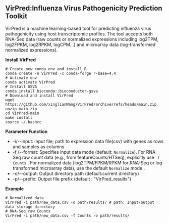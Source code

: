 ﻿
## VirPred:Influenza Virus Pathogenicity Prediction Toolkit

VirPred is a machine learning-based tool for predicting influenza virus pathogenicity using host transcriptomic profiles. The tool accepts both RNA-Seq data (raw counts or normalized expressions including log2TPM, log2FPKM, log2RPKM, logCPM...) and microarray data (log-transformed normalized expressions).

**Install VirPred**

    # Create new conda env and install R
    conda create -n VirPred -c conda-forge r-base=4.4
    # Activate env
    conda activate VirPred
    # Install GSVA
    conda install bioconda::bioconductor-gsva
    # Download and install VirPred
    wget https://github.com/xinglianWang/VirPred/archive/refs/heads/main.zip
    unzip main.zip
    cd VirPred-main
    make install
    source ~/.bashrc

**Parameter Function**

 - -i/--input: 
 input file; path to expression data file(csv) with genes as  rows and samples as columns
 - -f /--format:
 Specifies input data mode (default: `Normalize`). For RNA-Seq raw count data (e.g., from featureCounts/HTSeq), explicitly use `-f Counts` . For normalized data (log2TPM/FPKM/RPKM for RNA-Seq or log-transformed microarray data), use the default `Normalize` mode .
 - -o/--output:
 Output directory path (default:current directory)
 - -p/--prefix:
 Output file prefix (default : "VirPred_results")

**Example**

    # Normalized data
    VirPred -i path/new_data.csv -o path/results/ # path: Input/output data storage directory
    # RNA-Seq raw Counts
    VirPred -i path/new_data.csv -f Counts -o path/results/







 

 

